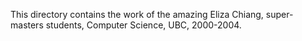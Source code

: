 This directory contains the work of the amazing Eliza Chiang, super-masters
students, Computer Science, UBC, 2000-2004.


